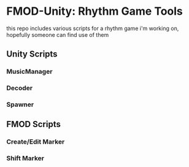 # FMOD-Unity: Rhythm Game Tools

this repo includes various scripts for a rhythm game i'm working on, hopefully someone can find use of them

## Unity Scripts

### MusicManager

### Decoder

### Spawner

## FMOD Scripts

### Create/Edit Marker

### Shift Marker
